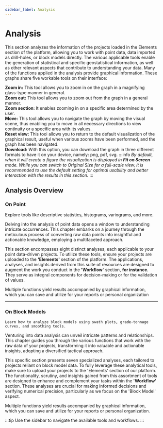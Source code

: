 ```yaml
---
sidebar_label: Analysis
---
```


# Analysis

This section analyzes the information of the projects loaded in the Elements section of the platform, allowing you to work with point data, data imported as drill-holes, or block models directly. The various applicable tools enable the generation of statistical and specific geostatistical information, as well as other relevant aspects that contribute to understanding your data. Many of the functions applied in the analysis provide graphical information. These graphs share five workable tools on their interface:

**Zoom in:** This tool allows you to zoom in on the graph in a magnifying glass-type manner in general.  
**Zoom out:** This tool allows you to zoom out from the graph in a general manner.  
**Zoom section:** It enables zooming in on a specific area determined by the user.  
**Move:** This tool allows you to navigate the graph by moving the visual scene, thus enabling you to move in all necessary directions to view continuity or a specific area with its values.  
**Reset view:** This tool allows you to return to the default visualization of the graphical result, useful when various zooms have been performed, and the graph has been navigated.  
**Download:** With this option, you can download the graph in three different formats to have it on your device, namely: png, pdf, svg.
:::info
*By default, when it will create a figure the visualization is displayed in **Fit on Screen** mode. While you can switch to Original Size for a full-scale view, it is recommended to use the default setting for optimal usability and better interaction with the results in this section.*
:::

## Analysis Overview

### **On Point**

 Explore tools like descriptive statistics, histograms, variograms, and more.

Delving into the analysis of point data opens a window to understanding intricate occurrences. This chapter embarks on a journey through the meticulous process of converting raw data points into insightful and actionable knowledge, employing a multifaceted approach.

This section encompasses eight distinct analyses, each applicable to your point data-driven projects. To utilize these tools, ensure your projects are uploaded to the **'Elements'** section of the platform. The applications, analyses, and insights derived from this suite of resources are designed to augment the work you conduct in the **'Workflow'** section, **for instance**. They serve as integral components for decision-making or for the validation of values.

Multiple functions yield results accompanied by graphical information, which you can save and utilize for your reports or personal organization

---

### **On Block Models**

    Learn how to analyze block models using swath plots, grade-tonnage curves, and smoothing tools.

Venturing into data analysis can unveil intricate patterns and relationships. This chapter guides you through the various functions that work with the raw data of your projects, transforming it into valuable and actionable insights, adopting a diversified tactical approach.

This specific section presents seven specialized analyses, each tailored to projects reliant on block model data. To fully leverage these analytical tools, make sure to upload your projects to the 'Elements' section of our platform. The functionality, scrutiny, and insights gained from this assortment of tools are designed to enhance and complement your tasks within the **'Workflow'** section. These analyses are crucial for making informed decisions and verifying numerical precision, particularly as we focus on the 'Block Model' aspect.

Multiple functions yield results accompanied by graphical information, which you can save and utilize for your reports or personal organization.

:::tip
Use the sidebar to navigate the available tools and workflows.
:::
